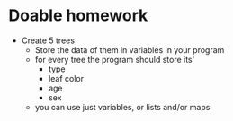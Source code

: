 # Doable homework
- Create 5 trees
  - Store the data of them in variables in your program
  - for every tree the program should store its'
    - type
    - leaf color
    - age
    - sex
  - you can use just variables, or lists and/or maps

